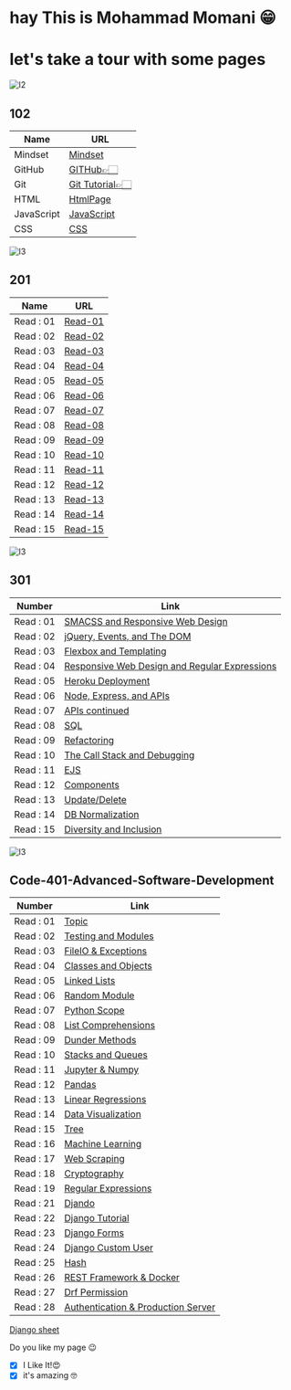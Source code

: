 
# hay This is Mohammad Momani 😁


# let's take a tour with some pages


![I2](https://external-preview.redd.it/TtvvGviy25Kg_Z4SchFRUCdUGL8aukkM-vLPkV2qynU.png?auto=webp&s=66ba75dcc87d35738be1cb26ec1359029531ce21)

## 102

Name | URL
------------ | -------------
Mindset | [Mindset](https://m7madmomani.github.io/reading-notes/Mindset)
GitHub | [GITHub👉🏻](https://m7madmomani.github.io/reading-notes/repo)
Git | [Git Tutorial👉🏻](https://m7madmomani.github.io/reading-notes/RepoGitTutorial)
HTML | [HtmlPage](https://m7madmomani.github.io/reading-notes/HtmlPage)
JavaScript | [JavaScript](https://m7madmomani.github.io/reading-notes/JSfile)
CSS | [CSS](https://m7madmomani.github.io/reading-notes/CSS_note)


![I3](https://www.angelsnumbers.com/wp-content/uploads/2019/03/201.jpg)
## 201





Name | URL
------------ | -------------
Read : 01 | [Read-01](https://m7madmomani2.github.io/reading-notes2/code-201/class-01)
Read : 02 | [Read-02](https://m7madmomani2.github.io/reading-notes2/code-201/class-02)
Read : 03 | [Read-03](https://m7madmomani2.github.io/reading-notes2/code-201/class-03)
Read : 04 | [Read-04](https://m7madmomani2.github.io/reading-notes2/code-201/class-04)
Read : 05 | [Read-05](https://m7madmomani2.github.io/reading-notes2/code-201/class-05)
Read : 06 | [Read-06](https://m7madmomani2.github.io/reading-notes2/code-201/class-06)
Read : 07 | [Read-07](https://m7madmomani2.github.io/reading-notes2/code-201/class-07)
Read : 08 | [Read-08](https://m7madmomani2.github.io/reading-notes2/code-201/class-08)
Read : 09 | [Read-09](https://m7madmomani2.github.io/reading-notes2/code-201/class-09)
Read : 10 | [Read-10](https://m7madmomani2.github.io/reading-notes2/code-201/class-10)
Read : 11 | [Read-11](https://m7madmomani2.github.io/reading-notes2/code-201/class-11)
Read : 12 | [Read-12](https://m7madmomani2.github.io/reading-notes2/code-201/class-12)
Read : 13 | [Read-13](https://m7madmomani2.github.io/reading-notes2/code-201/class-13)
Read : 14 | [Read-14](https://m7madmomani2.github.io/reading-notes2/code-201/class-14)
Read : 15 | [Read-15](https://m7madmomani2.github.io/reading-notes2/code-201/class-15)


![I3](https://www.omdream.com/wp-content/uploads/301-redireccion.jpg)

## 301

Number | Link
------------ | -------------
Read : 01 | [SMACSS and Responsive Web Design](https://m7madmomani2.github.io/reading-notes2/code-301/class1) 
Read : 02 | [jQuery, Events, and The DOM](https://m7madmomani2.github.io/reading-notes2/code-301/class2)
Read : 03 | [Flexbox and Templating](https://m7madmomani2.github.io/reading-notes2/code-301/class3)
Read : 04 | [Responsive Web Design and Regular Expressions](https://m7madmomani2.github.io/reading-notes2/code-301/class4)
Read : 05 | [Heroku Deployment](https://m7madmomani2.github.io/reading-notes2/code-301/class5)
Read : 06 | [Node, Express, and APIs](https://m7madmomani2.github.io/reading-notes2/code-301/class6)
Read : 07 | [APIs continued](https://m7madmomani2.github.io/reading-notes2/code-301/class7)
Read : 08 | [SQL](https://m7madmomani2.github.io/reading-notes2/code-301/class8)
Read : 09 | [Refactoring](https://m7madmomani2.github.io/reading-notes2/code-301/class9)
Read : 10 | [The Call Stack and Debugging](https://m7madmomani2.github.io/reading-notes2/code-301/class10)
Read : 11 | [EJS](https://m7madmomani2.github.io/reading-notes2/code-301/class11)
Read : 12 | [Components](https://m7madmomani2.github.io/reading-notes2/code-301/class12)
Read : 13 | [Update/Delete](https://m7madmomani2.github.io/reading-notes2/code-301/class13)
Read : 14 | [DB Normalization](https://m7madmomani2.github.io/reading-notes2/code-301/class14)
Read : 15 | [Diversity and Inclusion](https://m7madmomani2.github.io/reading-notes2/code-301/class15)


![I3](https://cdn.shopify.com/s/files/1/2374/6531/files/401_Logo_Final-02.png?height=628&pad_color=62c0bf&v=1572444567&width=1200)


## Code-401-Advanced-Software-Development

Number | Link
------------ | -------------
Read : 01 | [Topic](https://m7madmomani2.github.io/reading-notes2/Code-401-Advanced-Software-Development/class1)
Read : 02 | [Testing and Modules](https://m7madmomani2.github.io/reading-notes2/Code-401-Advanced-Software-Development/class2)
Read : 03 | [FileIO & Exceptions](https://m7madmomani2.github.io/reading-notes2/Code-401-Advanced-Software-Development/class3)
Read : 04 | [Classes and Objects](https://m7madmomani2.github.io/reading-notes2/Code-401-Advanced-Software-Development/class4)
Read : 05 | [Linked Lists](https://m7madmomani2.github.io/reading-notes2/Code-401-Advanced-Software-Development/class5)
Read : 06 | [Random Module](https://m7madmomani2.github.io/reading-notes2/Code-401-Advanced-Software-Development/class6)
Read : 07 | [Python Scope](https://m7madmomani2.github.io/reading-notes2/Code-401-Advanced-Software-Development/class7)
Read : 08 | [List Comprehensions](https://m7madmomani2.github.io/reading-notes2/Code-401-Advanced-Software-Development/class8)
Read : 09 | [Dunder Methods](https://m7madmomani2.github.io/reading-notes2/Code-401-Advanced-Software-Development/class9)
Read : 10 | [Stacks and Queues](https://m7madmomani2.github.io/reading-notes2/Code-401-Advanced-Software-Development/class10)
Read : 11 | [Jupyter & Numpy](https://m7madmomani2.github.io/reading-notes2/Code-401-Advanced-Software-Development/class11)
Read : 12 | [Pandas](https://m7madmomani2.github.io/reading-notes2/Code-401-Advanced-Software-Development/class12)
Read : 13 | [Linear Regressions](https://m7madmomani2.github.io/reading-notes2/Code-401-Advanced-Software-Development/class13)
Read : 14 | [Data Visualization](https://m7madmomani2.github.io/reading-notes2/Code-401-Advanced-Software-Development/class14)
Read : 15 | [Tree](https://m7madmomani2.github.io/reading-notes2/Code-401-Advanced-Software-Development/class15)
Read : 16 | [Machine Learning](https://m7madmomani2.github.io/reading-notes2/Code-401-Advanced-Software-Development/class16)
Read : 17 | [Web Scraping](https://m7madmomani2.github.io/reading-notes2/Code-401-Advanced-Software-Development/class17)
Read : 18 | [Cryptography ](https://m7madmomani2.github.io/reading-notes2/Code-401-Advanced-Software-Development/class18)
Read : 19 | [Regular Expressions ](https://m7madmomani2.github.io/reading-notes2/Code-401-Advanced-Software-Development/class19)
Read : 21 | [Djando ](https://m7madmomani2.github.io/reading-notes2/Code-401-Advanced-Software-Development/class26)
Read : 22 | [Django Tutorial ](https://m7madmomani2.github.io/reading-notes2/Code-401-Advanced-Software-Development/class27)
Read : 23 | [Django Forms ](https://m7madmomani2.github.io/reading-notes2/Code-401-Advanced-Software-Development/class28)
Read : 24 | [Django Custom User ](https://m7madmomani2.github.io/reading-notes2/Code-401-Advanced-Software-Development/class29)
Read : 25 | [Hash ](https://m7madmomani2.github.io/reading-notes2/Code-401-Advanced-Software-Development/class30)
Read : 26 | [REST Framework & Docker ](https://m7madmomani2.github.io/reading-notes2/Code-401-Advanced-Software-Development/class31)
Read : 27 | [Drf Permission ](https://m7madmomani2.github.io/reading-notes2/Code-401-Advanced-Software-Development/class32)
Read : 28 | [Authentication & Production Server](https://m7madmomani2.github.io/reading-notes2/Code-401-Advanced-Software-Development/class33)




[Django sheet ](https://m7madmomani2.github.io/reading-notes2/Code-401-Advanced-Software-Development/class22)

Do you like my page 😉
- [x] I Like It!😍
- [x] it's amazing 🤓